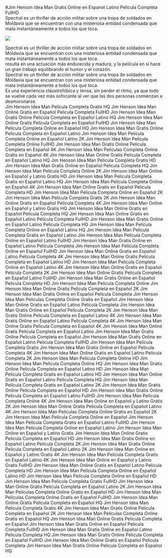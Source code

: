 #Jim Henson Idea Man Gratis Online en Espanol Latino Pelicula Completa FullHD  
Spectral es un thriller de acción militar sobre una tropa de soldados  en Moldavia que se encuentran con una misteriosa entidad condensada que mata instantáneamente a todos los que toca.  
  
[![](https://i.imgur.com/qSNzIqt.png)](https://movie.rssnews.media/LokQezVVE.php)  
  
Spectral es un thriller de acción militar sobre una tropa de soldados  en Moldavia que se encuentran con una misteriosa entidad condensada que mata instantáneamente a todos los que toca.  
 resulta en una actuación más endurecida y madura, y la película en sí hace un gran trabajo equilibrando el humor y el corazón.  
Spectral es un thriller de acción militar sobre una tropa de soldados  en Moldavia que se encuentran con una misteriosa entidad condensada que mata instantáneamente a todos los que toca.  
Es una experiencia claustrofóbica y tensa, sin perder el ritmo, ya que todo se vuelve cada vez más sofocante al ver que las dos personas comienzan a desmoronarse.  
Jim Henson Idea Man Pelicula Completa Gratis HQ
Jim Henson Idea Man Online Gratis en Español Pelicula Completa FullHD
Jim Henson Idea Man Gratis Online Pelicula Completa en Español Latino HQ
Jim Henson Idea Man Online Gratis Pelicula Completa en Español FullHD
Jim Henson Idea Man Película Completa Online en Español HQ
Jim Henson Idea Man Gratis Online Pelicula Completa en Español Latino
Jim Henson Idea Man Película Completa Online en Español Latino 2K
Jim Henson Idea Man Pelicula Completa Online FullHD
Jim Henson Idea Man Gratis Online Pelicula Completa en Español 4K
Jim Henson Idea Man Películas Completa Online Gratis en Español 4K
Jim Henson Idea Man Online Gratis Pelicula Completa en Español Latino HQ
Jim Henson Idea Man Pelicula Completa Gratis HD
Jim Henson Idea Man Gratis Online en Español Pelicula Completa HQ
Jim Henson Idea Man Pelicula Completa Online 2K
Jim Henson Idea Man Online en Español y Latino Gratis HD
Jim Henson Idea Man Película Completa Gratis en Español Latino HQ
Jim Henson Idea Man Película Completa Online en Español 4K
Jim Henson Idea Man Online Gratis en Español Pelicula Completa HD
Jim Henson Idea Man Película Completa Online en Español 2K
Jim Henson Idea Man Pelicula Completa Gratis 2K
Jim Henson Idea Man Online Gratis en Español Pelicula Completa 4K
Jim Henson Idea Man Online en Español y Latino Gratis HQ
Jim Henson Idea Man Online Gratis en Español Pelicula Completa HQ
Jim Henson Idea Man Online Gratis en Español Latino Pelicula Completa FullHD
Jim Henson Idea Man Gratis Online en Español Latino Pelicula Completa HD
Jim Henson Idea Man Película Completa Online en Español Latino HQ
Jim Henson Idea Man Película Completa Gratis en Español Latino
Jim Henson Idea Man Película Completa Online en Español Latino FullHD
Jim Henson Idea Man Gratis Online en Español Latino Pelicula Completa
Jim Henson Idea Man Película Completa Online en Español FullHD
Jim Henson Idea Man Online Gratis en Español Latino Pelicula Completa 4K
Jim Henson Idea Man Online Gratis Pelicula Completa en Español Latino HD
Jim Henson Idea Man Película Completa Online en Español Latino 4K
Jim Henson Idea Man Online Gratis en Español Pelicula Completa 2K
Jim Henson Idea Man Online Gratis Pelicula Completa en Español Latino FullHD
Jim Henson Idea Man Gratis Online en Español Pelicula Completa HD
Jim Henson Idea Man Pelicula Completa Online
Jim Henson Idea Man Online Gratis Pelicula Completa en Español 2K
Jim Henson Idea Man Gratis Online en Español Pelicula Completa
Jim Henson Idea Man Películas Completa Online Gratis en Español
Jim Henson Idea Man Online Gratis en Español Latino Pelicula Completa
Jim Henson Idea Man Gratis Online en Español Pelicula Completa 2K
Jim Henson Idea Man Gratis Online Pelicula Completa en Español Latino 4K
Jim Henson Idea Man Gratis Online en Español Latino Pelicula Completa 4K
Jim Henson Idea Man Online Gratis Pelicula Completa en Español 4K
Jim Henson Idea Man Online Gratis Pelicula Completa en Español Latino
Jim Henson Idea Man Gratis Online Pelicula Completa en Español
Jim Henson Idea Man Gratis Online en Español Latino Pelicula Completa FullHD
Jim Henson Idea Man Pelicula Completa Gratis
Jim Henson Idea Man Gratis Online en Español Pelicula Completa 4K
Jim Henson Idea Man Online Gratis en Español Latino Pelicula Completa 2K
Jim Henson Idea Man Pelicula Completa Online HD
Jim Henson Idea Man Pelicula Completa Online HQ
Jim Henson Idea Man Gratis Online Pelicula Completa en Español Latino HD
Jim Henson Idea Man Película Completa Gratis en Español Latino HD
Jim Henson Idea Man Online Gratis en Español Latino Pelicula Completa HQ
Jim Henson Idea Man Película Completa Gratis en Español Latino 2K
Jim Henson Idea Man Gratis Online Pelicula Completa en Español HD
Jim Henson Idea Man Gratis Online Pelicula Completa en Español Latino FullHD
Jim Henson Idea Man Pelicula Completa Online 4K
Jim Henson Idea Man Online en Español y Latino Gratis 2K
Jim Henson Idea Man Online Gratis Pelicula Completa en Español Latino 4K
Jim Henson Idea Man Películas Completa Online Gratis en Español 2K
Jim Henson Idea Man Película Completa Online en Español
Jim Henson Idea Man Película Completa Gratis en Español Latino FullHD
Jim Henson Idea Man Película Completa Online en Español Latino
Jim Henson Idea Man Online en Español y Latino Gratis
Jim Henson Idea Man Online Gratis Pelicula Completa en Español HD
Jim Henson Idea Man Gratis Online en Español Latino Pelicula Completa 2K
Jim Henson Idea Man Gratis Online Pelicula Completa en Español Latino 2K
Jim Henson Idea Man Online en Español y Latino Gratis 4K
Jim Henson Idea Man Película Completa Gratis en Español Latino 4K
Jim Henson Idea Man Online en Español y Latino Gratis FullHD
Jim Henson Idea Man Online Gratis en Español Latino Pelicula Completa HD
Jim Henson Idea Man Película Completa Online en Español Latino HD
Jim Henson Idea Man Película Completa Online en Español HD
Jim Henson Idea Man Pelicula Completa Gratis FullHD
Jim Henson Idea Man Online Gratis Pelicula Completa en Español Latino 2K
Jim Henson Idea Man Películas Completa Online Gratis en Español HD
Jim Henson Idea Man Películas Completa Online Gratis en Español FullHD
Jim Henson Idea Man Online Gratis Pelicula Completa en Español HQ
Jim Henson Idea Man Pelicula Completa Gratis 4K
Jim Henson Idea Man Gratis Online Pelicula Completa en Español 2K
Jim Henson Idea Man Películas Completa Online Gratis en Español HQ
Jim Henson Idea Man Online Gratis Pelicula Completa en Español
Jim Henson Idea Man Gratis Online en Español Pelicula Completa FullHD
Jim Henson Idea Man Gratis Online en Español Latino Pelicula Completa HQ
Jim Henson Idea Man Gratis Online Pelicula Completa en Español FullHD
Jim Henson Idea Man Online Gratis en Español Pelicula Completa
Jim Henson Idea Man Gratis Online Pelicula Completa en Español HQ